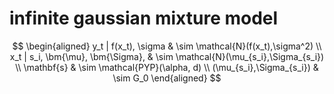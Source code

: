 # infinite gaussian mixture model

$$
\begin{aligned}
y_t | f(x_t), \sigma & \sim \mathcal{N}(f(x_t),\sigma^2) \\
x_t | s_i, \bm{\mu}, \bm{\Sigma}, & \sim \mathcal{N}(\mu_{s_i},\Sigma_{s_i}) \\
\mathbf{s} & \sim \mathcal{PYP}(\alpha, d) \\
(\mu_{s_i},\Sigma_{s_i}) & \sim G_0
\end{aligned}
$$
